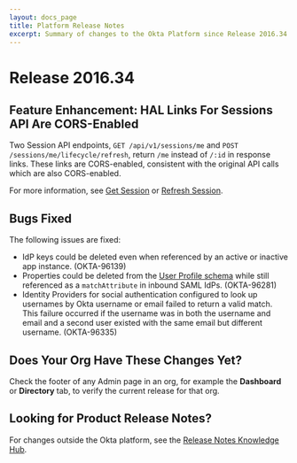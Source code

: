 ```yaml
---
layout: docs_page
title: Platform Release Notes
excerpt: Summary of changes to the Okta Platform since Release 2016.34
---
```


# Release 2016.34

## Feature Enhancement: HAL Links For Sessions API Are CORS-Enabled
<!-- OKTA-98961 -->

Two Session API endpoints, `GET /api/v1/sessions/me` and `POST /sessions/me/lifecycle/refresh`, return `/me` instead of `/:id` in response links.
These links are CORS-enabled, consistent with the original API calls which are also CORS-enabled.

For more information, see [Get Session](http://developer.okta.com/docs/api/resources/sessions#get-session) or [Refresh Session](http://developer.okta.com/docs/api/resources/sessions#refresh-session).

## Bugs Fixed

The following issues are fixed:

* IdP keys could be deleted even when referenced by an active or inactive app instance. (OKTA-96139)
* Properties could be deleted from the [User Profile schema](http://developer.okta.com/docs/api/resources/schemas.html#remove-property-from-user-profile-schema)
while still referenced as a `matchAttribute` in inbound SAML IdPs. (OKTA-96281)
* Identity Providers for social authentication configured to look up usernames by Okta username or email failed to return a valid match. 
This failure occurred if the username was in both the username and email and a second user existed with the same email but different username. (OKTA-96335)

## Does Your Org Have These Changes Yet?

Check the footer of any Admin page in an org, for example the **Dashboard** or **Directory** tab, to verify the current release for that org.

## Looking for Product Release Notes?

For changes outside the Okta platform, see the [Release Notes Knowledge Hub](https://support.okta.com/help/articles/Knowledge_Article/Release-Notes-Knowledge-Hub).
